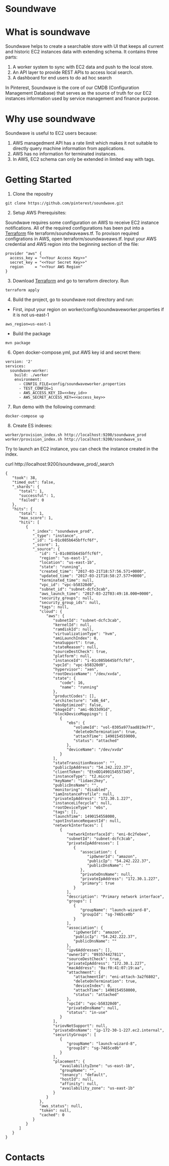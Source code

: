 # Soundwave


# What is soundwave
Soundwave helps to create a searchable store with UI that keeps all current and historic EC2 instances data with extending schema. It contains three parts:
1. A worker system to sync with EC2 data and push to the local store.
2. An API layer to provide REST APIs to access local search.
3. A dashboard for end users to do ad hoc search

In Pinterest, Soundwave is the core of our CMDB (Configuration Management Database) that serves as the source of truth for our EC2 instances information used by service management and finance purpose.


# Why use soundwave 

Soundwave is useful to EC2 users because:
1. AWS managedment API has a rate limit which makes it not suitable to directly query machine information from applications. 
2. AWS has no information for terminated instances.  
3. In AWS, EC2 schema can only be extended in limited way with tags.

# Getting Started
1. Clone the repositry

```
git clone https://github.com/pinterest/soundwave.git
```

2. Setup AWS Prerequisites:

Soundwave requires some configuration on AWS to receive EC2 instance notifications. All of the required configurations
has been put into a [Terraform](https://www.terraform.io/) file terraform/soundwaveaws.tf. To provison required configrations in AWS, open terraform/soundwaveaws.tf. Input your AWS credential and AWS region into the beginning section of the file:

```
provider "aws" {
  access_key = "<<Your Access Key>>"
  secret_key = "<<Your Secret Key>>"
  region     = "<<Your AWS Region"
} 
```
3. Download [Terraform](https://www.terraform.io/downloads.html) and go to terraform directory. Run
```
terraform apply
```
4. Build the project, go to soundwave root directory and run:
* First, input your region on worker/config/soundwaveworker.properties if it is not us-east-1
```
aws_region=us-east-1
```
* Build the package
```
mvn package
```
6. Open docker-compose.yml, put AWS key id and secret there:

```
version: '2'
services:
  soundwave-worker:
    build: ./worker
    environment:
      - CONFIG_FILE=config/soundwaveworker.properties
      - TEST_CONFIG=1
      - AWS_ACCESS_KEY_ID=<<key_id>>
      - AWS_SECRET_ACCESS_KEY=<<access_key>>
```
7. Run demo with the following command:

```
docker-compose up
```
8. Create ES indexes:

```
worker/provision_index.sh http://localhost:9200/soundwave_prod
worker/provision_index.sh http://localhost:9200/soundwave_ss
```

Try to launch an EC2 instance, you can check the instance created
in the index.

curl http://localhost:9200/soundwave_prod/_search

```
{
   "took": 38,
   "timed_out": false,
   "_shards": {
      "total": 1,
      "successful": 1,
      "failed": 0
   },
   "hits": {
      "total": 1,
      "max_score": 1,
      "hits": [
         {
            "_index": "soundwave_prod",
            "_type": "instance",
            "_id": "i-01c085b645bffcf6f",
            "_score": 1,
            "_source": {
               "id": "i-01c085b645bffcf6f",
               "region": "us-east-1",
               "location": "us-east-1b",
               "state": "running",
               "created_time": "2017-03-21T18:57:56.571+0000",
               "updated_time": "2017-03-21T18:58:27.577+0000",
               "terminated_time": null,
               "vpc_id": "vpc-b58320d0",
               "subnet_id": "subnet-dcfc3cab",
               "aws_launch_time": "2017-03-22T03:49:18.000+0000",
               "security_groups": null,
               "security_group_ids": null,
               "tags": null,
               "cloud": {
                  "aws": {
                     "subnetId": "subnet-dcfc3cab",
                     "kernelId": null,
                     "ramdiskId": null,
                     "virtualizationType": "hvm",
                     "amiLaunchIndex": 0,
                     "enaSupport": true,
                     "stateReason": null,
                     "sourceDestCheck": true,
                     "platform": null,
                     "instanceId": "i-01c085b645bffcf6f",
                     "vpcId": "vpc-b58320d0",
                     "hypervisor": "xen",
                     "rootDeviceName": "/dev/xvda",
                     "state": {
                        "code": 16,
                        "name": "running"
                     },
                     "productCodes": [],
                     "architecture": "x86_64",
                     "ebsOptimized": false,
                     "imageId": "ami-0b33d91d",
                     "blockDeviceMappings": [
                        {
                           "ebs": {
                              "volumeId": "vol-0305a977aad819e7f",
                              "deleteOnTermination": true,
                              "attachTime": 1490154559000,
                              "status": "attached"
                           },
                           "deviceName": "/dev/xvda"
                        }
                     ],
                     "stateTransitionReason": "",
                     "publicIpAddress": "54.242.222.37",
                     "clientToken": "EtnOD1490154557345",
                     "instanceType": "t2.micro",
                     "keyName": "lidaec2key",
                     "publicDnsName": "",
                     "monitoring": "disabled",
                     "iamInstanceProfile": null,
                     "privateIpAddress": "172.30.1.227",
                     "instanceLifecycle": null,
                     "rootDeviceType": "ebs",
                     "tags": [],
                     "launchTime": 1490154558000,
                     "spotInstanceRequestId": null,
                     "networkInterfaces": [
                        {
                           "networkInterfaceId": "eni-0c2febee",
                           "subnetId": "subnet-dcfc3cab",
                           "privateIpAddresses": [
                              {
                                 "association": {
                                    "ipOwnerId": "amazon",
                                    "publicIp": "54.242.222.37",
                                    "publicDnsName": ""
                                 },
                                 "privateDnsName": null,
                                 "privateIpAddress": "172.30.1.227",
                                 "primary": true
                              }
                           ],
                           "description": "Primary network interface",
                           "groups": [
                              {
                                 "groupName": "launch-wizard-8",
                                 "groupId": "sg-7465ce0b"
                              }
                           ],
                           "association": {
                              "ipOwnerId": "amazon",
                              "publicIp": "54.242.222.37",
                              "publicDnsName": ""
                           },
                           "ipv6Addresses": [],
                           "ownerId": "093574427811",
                           "sourceDestCheck": true,
                           "privateIpAddress": "172.30.1.227",
                           "macAddress": "0a:f0:41:07:19:aa",
                           "attachment": {
                              "attachmentId": "eni-attach-3a2f6802",
                              "deleteOnTermination": true,
                              "deviceIndex": 0,
                              "attachTime": 1490154558000,
                              "status": "attached"
                           },
                           "vpcId": "vpc-b58320d0",
                           "privateDnsName": null,
                           "status": "in-use"
                        }
                     ],
                     "sriovNetSupport": null,
                     "privateDnsName": "ip-172-30-1-227.ec2.internal",
                     "securityGroups": [
                        {
                           "groupName": "launch-wizard-8",
                           "groupId": "sg-7465ce0b"
                        }
                     ],
                     "placement": {
                        "availabilityZone": "us-east-1b",
                        "groupName": "",
                        "tenancy": "default",
                        "hostId": null,
                        "affinity": null,
                        "availability_zone": "us-east-1b"
                     }
                  }
               },
               "aws_status": null,
               "token": null,
               "cached": 0
            }
         }
      ]
   }
}
```

# Contacts



